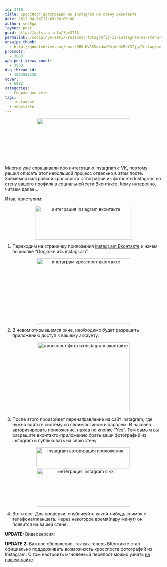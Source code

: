 ```yaml
---
id: 3716
title: Кросспост фотографий из Instagram на стену Вконтакте
date: 2012-04-04T21:43:30+00:00
author: serEga
layout: post
guid: http://artslab.info/?p=3716
permalink: /socialnye-seti/krosspost-fotografij-iz-instagram-na-stenu-vkontakte/
onswipe_thumb:
  - http://googledrive.com/host/0B9lHVSSSdxdxd0hjdUdmRzY3Tjg/Instagram-icon.png
prosmotr:
  - 3883
wpb_post_views_count:
  - 3963
dsq_thread_id:
  - 1563593235
cover:
  - 6892
categories:
  - Социальные сети
tags:
  - instagram
  - vkontakte
---
```

<center>
  <a href="http://googledrive.com/host/0B9lHVSSSdxdxd0hjdUdmRzY3Tjg/integraciya_instagram_vkonakte.jpg"><img src="http://googledrive.com/host/0B9lHVSSSdxdxd0hjdUdmRzY3Tjg/integraciya_instagram_vkonakte-300x138.jpg" alt="" title="integraciya_instagram_vkonakte" width="300" height="138" class="aligncenter size-medium wp-image-4490" srcset="http://googledrive.com/host/0B9lHVSSSdxdxd0hjdUdmRzY3Tjg/integraciya_instagram_vkonakte-300x138.jpg 300w, http://googledrive.com/host/0B9lHVSSSdxdxd0hjdUdmRzY3Tjg/integraciya_instagram_vkonakte.jpg 574w" sizes="(max-width: 300px) 100vw, 300px" /></a>
</center>

Многие уже спрашивали про интеграцию Instagram с VK, поэтому решил описать этот небольшой процесс отдельно в этом посте. Займемся настройкой кросспоста фотографий из фотосети Instagram на стену вашего профиля в социальной сети Вконтакте. Кому интересно, читаем далее&#8230;

<!--more-->

Итак, приступим:

<center>
  <img src="http://googledrive.com/host/0B9lHVSSSdxdxd0hjdUdmRzY3Tjg/vkontakte_instagram.jpg" alt="интеграция Instagram вконтакте" title="vkontakte_instagram" width="312" height="108" class="aligncenter size-full wp-image-4487" srcset="http://googledrive.com/host/0B9lHVSSSdxdxd0hjdUdmRzY3Tjg/vkontakte_instagram.jpg 312w, http://googledrive.com/host/0B9lHVSSSdxdxd0hjdUdmRzY3Tjg/vkontakte_instagram-300x103.jpg 300w" sizes="(max-width: 312px) 100vw, 312px" />
</center>

1. Переходим на страничку приложения [instagr.am Вконтакте](http://vk.com/app2328345_-27038667) и жмем по кнопке &#8220;Подключить instagr.am&#8221;.

<center>
  <a href="http://googledrive.com/host/0B9lHVSSSdxdxd0hjdUdmRzY3Tjg/vkontakte_instagram_crosspost.jpg"><img src="http://googledrive.com/host/0B9lHVSSSdxdxd0hjdUdmRzY3Tjg/vkontakte_instagram_crosspost-300x208.jpg" alt="инстаграм кросспост вконтакте" title="vkontakte_instagram_crosspost" width="300" height="208" class="aligncenter size-medium wp-image-4486" srcset="http://googledrive.com/host/0B9lHVSSSdxdxd0hjdUdmRzY3Tjg/vkontakte_instagram_crosspost-300x208.jpg 300w, http://googledrive.com/host/0B9lHVSSSdxdxd0hjdUdmRzY3Tjg/vkontakte_instagram_crosspost.jpg 562w" sizes="(max-width: 300px) 100vw, 300px" /></a>
</center>

2. В новом открывшемся окне, необходимо будет разрешить приложению доступ к вашему аккаунту.

<center>
  <a href="http://googledrive.com/host/0B9lHVSSSdxdxd0hjdUdmRzY3Tjg/vkontakte_instagram_crosspost2.jpg"><img src="http://googledrive.com/host/0B9lHVSSSdxdxd0hjdUdmRzY3Tjg/vkontakte_instagram_crosspost2.jpg" alt="кросспост фото из instagram вконтакте" title="vkontakte_instagram_crosspost2" width="295" height="225" class="aligncenter size-full wp-image-4485" /></a>
</center>

3. После этого произойдет перенаправление на сайт Instagram, где нужно войти в систему со своим логином и паролем. И наконец авторизировать приложение, нажав по кнопке &#8220;Yes&#8221;. Тем самым вы разрешите вконтакто-приложению брать ваши фотографий из instagram и публиковать на свою стену.

<center>
  <a href="http://googledrive.com/host/0B9lHVSSSdxdxd0hjdUdmRzY3Tjg/vkontakte_instagram_crosspost3.jpg"><img src="http://googledrive.com/host/0B9lHVSSSdxdxd0hjdUdmRzY3Tjg/vkontakte_instagram_crosspost3-300x63.jpg" alt="instagram авторизация приложения" title="vkontakte_instagram_crosspost3" width="300" height="63" class="aligncenter size-medium wp-image-4484" srcset="http://googledrive.com/host/0B9lHVSSSdxdxd0hjdUdmRzY3Tjg/vkontakte_instagram_crosspost3-300x63.jpg 300w, http://googledrive.com/host/0B9lHVSSSdxdxd0hjdUdmRzY3Tjg/vkontakte_instagram_crosspost3.jpg 585w" sizes="(max-width: 300px) 100vw, 300px" /></a>&nbsp;<a href="http://googledrive.com/host/0B9lHVSSSdxdxd0hjdUdmRzY3Tjg/vkontakte_instagram_crosspost4.jpg"><img src="http://googledrive.com/host/0B9lHVSSSdxdxd0hjdUdmRzY3Tjg/vkontakte_instagram_crosspost4-300x125.jpg" alt="интеграция Instagram с vk" title="vkontakte_instagram_crosspost4" width="300" height="125" class="aligncenter size-medium wp-image-4483" srcset="http://googledrive.com/host/0B9lHVSSSdxdxd0hjdUdmRzY3Tjg/vkontakte_instagram_crosspost4-300x125.jpg 300w, http://googledrive.com/host/0B9lHVSSSdxdxd0hjdUdmRzY3Tjg/vkontakte_instagram_crosspost4.jpg 333w" sizes="(max-width: 300px) 100vw, 300px" /></a>
</center>

4. Вот и все. Для проверки, опубликуйте какой-нибудь снимок с телефона/планшета. Через некоторое время(пару минут) он появится на вашей стене.

**UPDATE:** Видеоверсия:



**UPDATE 2:** Важное обновление, так как теперь ВКонтакте стал официально поддерживать возможность кросспоста фотографий из Instagram. О том настроить мгновенный перепост можно узнать [на нашем сайте](http://artslab.info/socialnye-seti/import-foto-iz-instagram-na-svoyu-stranicu-vkontakte/ "Импорт фото из Instagram на свою страницу ВКонтакте").